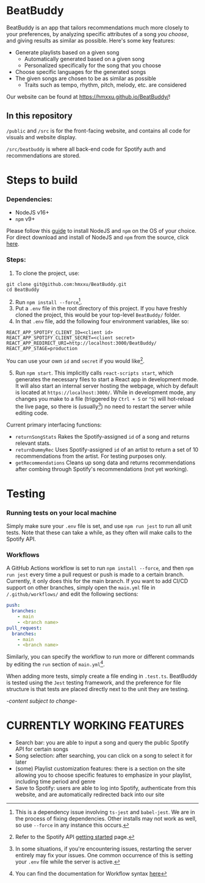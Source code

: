 # BeatBuddy
BeatBuddy is an app that tailors recommendations much more closely to your preferences, by analyzing specific attributes of a song *you choose*, and giving results as similar as possible. Here's some key features:
* Generate playlists based on a given song
	* Automatically generated based on a given song
	* Personalized specifically for the song that you choose
* Choose specific languages for the generated songs
* The given songs are chosen to be as similar as possible
	* Traits such as tempo, rhythm, pitch, melody, etc. are considered

Our website can be found at https://hmxxu.github.io/BeatBuddy/!

## In this repository
`/public` and `/src` is for the front-facing website, and contains all code for visuals and website display.

`/src/beatbuddy` is where all back-end code for Spotify auth and recommendations are stored.

# Steps to build
### Dependencies: 
- NodeJS v16+
- `npm` v9+

Please follow this [guide](https://docs.npmjs.com/downloading-and-installing-node-js-and-npm) to install NodeJS and `npm` on the OS of your choice. For direct download and install of NodeJS and `npm` from the source, click [here](https://nodejs.org/en/download).

### Steps:
1. To clone the project, use: 
  ```shell
  git clone git@github.com:hmxxu/BeatBuddy.git
  cd BeatBuddy
  ```
2. Run `npm install --force`[^1].
3. Put a `.env` file in the root directory of this project. If you have freshly cloned the project, this would be your top-level `BeatBuddy/` folder.
4. In that `.env` file, add the following four environment variables, like so:
  ```.env
  REACT_APP_SPOTIFY_CLIENT_ID=<client id>
  REACT_APP_SPOTIFY_CLIENT_SECRET=<client secret>
  REACT_APP_REDIRECT_URI=http://localhost:3000/BeatBuddy/
  REACT_APP_STAGE=production
  ```
You can use your own `id` and `secret` if you would like[^2].

5. Run `npm start`. This implicitly calls `react-scripts start`, which generates the necessary files to start a React app in development mode. It will also start an internal server hosting the webpage, which by default is located at `https://localhost:3000/`. While in development mode, any changes you make to a file (triggered by `Ctrl + S` or `^S`) will hot-reload the live page, so there is (usually[^3]) no need to restart the server while editing code.

Current primary interfacing functions:
* `returnSongStats` Rakes the Spotify-assigned `id` of a song and returns relevant stats.
* `returnDummyRec` Uses Spotify-assigned `id` of an artist to return a set of 10 recommendations from the artist. For testing purposes only.
* `getRecommendations` Cleans up song data and returns recommendations after combing through Spotify's recommendations (not yet working).

# Testing
### Running tests on your local machine
Simply make sure your `.env` file is set, and use `npm run jest` to run all unit tests. Note that these can take a while, as they often will make calls to the Spotify API.

### Workflows
A GitHub Actions workflow is set to run `npm install --force`, and then `npm run jest` every time a pull request or push is made to a certain branch. Currently, it only does this for the main branch. If you want to add CI/CD support on other branches, simply open the `main.yml` file in `/.github/workflows/` and edit the following sections:
  ```yml
  push:
    branches:
      - main
      - <branch name>
  pull_request:
    branches: 
      - main
      - <branch name>
  ```
Similarly, you can specify the workflow to run more or different commands by editing the `run` section of `main.yml`[^4]. 
  
When adding more tests, simply create a file ending in `.test.ts`. BeatBuddy is tested using the `Jest` testing framework, and the preference for file structure is that tests are placed directly next to the unit they are testing.

*-content subject to change-*

# CURRENTLY WORKING FEATURES
* Search bar: you are able to input a song and query the public Spotify API for certain songs
* Song selection: after searching, you can click on a song to select it for later
* (some) Playlist customization features: there is a section on the site allowing you to choose specific features to emphasize in your playlist, including time period and genre
* Save to Spotify: users are able to log into Spotify, authenticate from this website, and are automatically redirected back into our site

[^1]: This is a dependency issue involving `ts-jest` and `babel-jest`. We are in the process of fixing dependencies. Other installs may not work as well, so use `--force` in any instance this occurs.
[^2]: Refer to the Spotify API [getting started](https://developer.spotify.com/documentation/web-api/tutorials/getting-started) page.
[^3]: In some situations, if you're encountering issues, restarting the server entirely may fix your issues. One common occurrence of this is setting your `.env` file while the server is active.
[^4]: You can find the documentation for Workflow syntax [here](https://docs.github.com/en/actions/using-workflows/workflow-syntax-for-github-actions)


